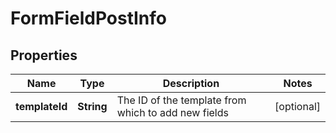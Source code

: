 
# FormFieldPostInfo

## Properties
Name | Type | Description | Notes
------------ | ------------- | ------------- | -------------
**templateId** | **String** | The ID of the template from which to add new fields |  [optional]




